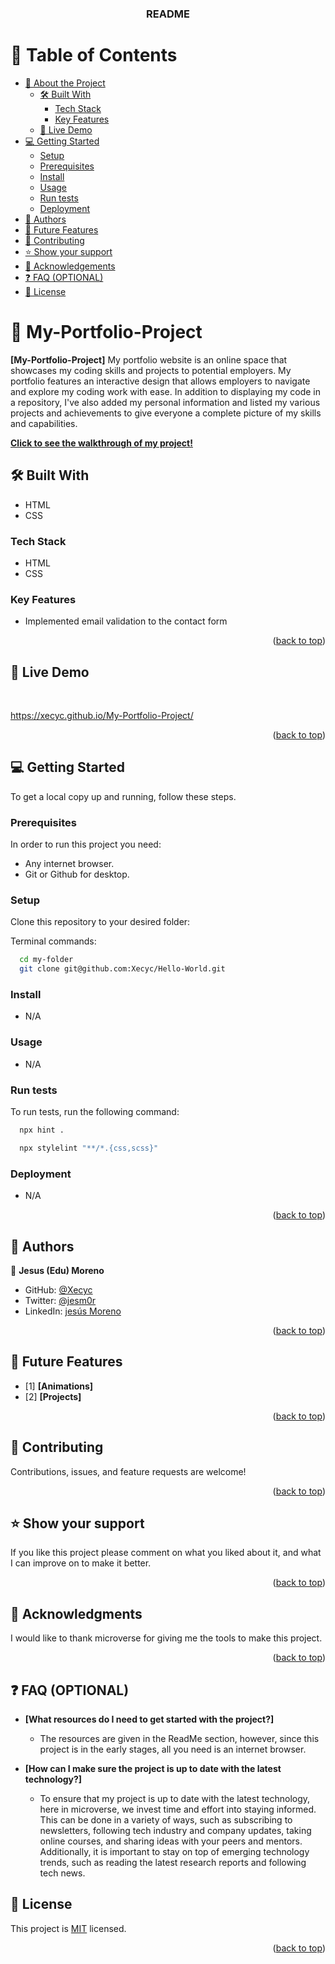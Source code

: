 <a name="readme-top"></a>

<div align="center">

  <h3><b>README</b></h3>

</div>

# 📗 Table of Contents

- [📖 About the Project](#about-project)
  - [🛠 Built With](#built-with)
    - [Tech Stack](#tech-stack)
    - [Key Features](#key-features)
  - [🚀 Live Demo](#live-demo)
- [💻 Getting Started](#getting-started)
  - [Setup](#setup)
  - [Prerequisites](#prerequisites)
  - [Install](#install)
  - [Usage](#usage)
  - [Run tests](#run-tests)
  - [Deployment](#triangular_flag_on_post-deployment)
- [👥 Authors](#authors)
- [🔭 Future Features](#future-features)
- [🤝 Contributing](#contributing)
- [⭐️ Show your support](#support)
- [🙏 Acknowledgements](#acknowledgements)
- [❓ FAQ (OPTIONAL)](#faq)
- [📝 License](#license)

# 📖 My-Portfolio-Project <a name="about-project"></a>

**[My-Portfolio-Project]** My portfolio website is an online space that showcases my coding skills and projects to potential employers. My portfolio features an interactive design that allows employers to navigate and explore my coding work with ease. In addition to displaying my code in a repository, I've also added my personal information and listed my various projects and achievements to give everyone a complete picture of my skills and capabilities.

[**Click to see the walkthrough of my project!**](https://www.loom.com/share/63c6a5f92153406bad4a24197c0e1c49)


## 🛠 Built With <a name="built-with"></a>

- HTML
- CSS

### Tech Stack <a name="tech-stack"></a>

- HTML
- CSS



### Key Features <a name="key-features"></a>

- Implemented email validation to the contact form

<p align="right">(<a href="#readme-top">back to top</a>)</p>

## 🚀 Live Demo <a name="live-demo"></a>

<br />

https://xecyc.github.io/My-Portfolio-Project/

<p align="right">(<a href="#readme-top">back to top</a>)</p>

## 💻 Getting Started <a name="getting-started"></a>

To get a local copy up and running, follow these steps.

### Prerequisites

In order to run this project you need:

- Any internet browser.
- Git or Github for desktop.

### Setup

Clone this repository to your desired folder:


Terminal commands:

```sh
  cd my-folder
  git clone git@github.com:Xecyc/Hello-World.git
```

### Install

- N/A

### Usage

- N/A


### Run tests

To run tests, run the following command:


```sh
  npx hint .
```
```sh
  npx stylelint "**/*.{css,scss}"
```



### Deployment

- N/A

<p align="right">(<a href="#readme-top">back to top</a>)</p>


## 👥 Authors <a name="authors"></a>

👤 **Jesus (Edu) Moreno**

- GitHub: [@Xecyc](https://github.com/Xecyc/)
- Twitter: [@jesm0r](https://twitter.com/jesm0r)
- LinkedIn: [jesús Moreno](https://linkedin.com/in/jesús-moreno-b4276a178/)

<p align="right">(<a href="#readme-top">back to top</a>)</p>

## 🔭 Future Features <a name="future-features"></a>

- [1] **[Animations]**
- [2] **[Projects]**

<p align="right">(<a href="#readme-top">back to top</a>)</p>

## 🤝 Contributing <a name="contributing"></a>

Contributions, issues, and feature requests are welcome!

<p align="right">(<a href="#readme-top">back to top</a>)</p>

## ⭐️ Show your support <a name="support"></a>

If you like this project please comment on what you liked about it, and what I can improve on to make it better.

<p align="right">(<a href="#readme-top">back to top</a>)</p>

## 🙏 Acknowledgments <a name="acknowledgements"></a>

I would like to thank microverse for giving me the tools to make this project.

<p align="right">(<a href="#readme-top">back to top</a>)</p>

## ❓ FAQ (OPTIONAL) <a name="faq"></a>

- **[What resources do I need to get started with the project?]**

  - The resources are given in the ReadMe section, however, since this project is in the early stages, all you need is an internet browser.

- **[How can I make sure the project is up to date with the latest technology?]**

  - To ensure that my project is up to date with the latest technology, here in microverse, we invest time and effort into staying informed. This can be done in a variety of ways, such as subscribing to newsletters, following tech industry and company updates, taking online courses, and sharing ideas with your peers and mentors. Additionally, it is important to stay on top of emerging technology trends, such as reading the latest research reports and following tech news.

## 📝 License <a name="license"></a>

This project is [MIT](./MIT.md) licensed.

<p align="right">(<a href="#readme-top">back to top</a>)</p>
